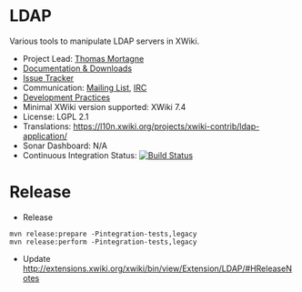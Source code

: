 # LDAP

Various tools to manipulate LDAP servers in XWiki.

* Project Lead: [Thomas Mortagne](http://www.xwiki.org/xwiki/bin/view/XWiki/ThomasMortagne)
* [Documentation & Downloads](http://extensions.xwiki.org/xwiki/bin/view/Extension/LDAP/)
* [Issue Tracker](http://jira.xwiki.org/browse/LDAP)
* Communication: [Mailing List](http://dev.xwiki.org/xwiki/bin/view/Community/MailingLists), [IRC](http://dev.xwiki.org/xwiki/bin/view/Community/IRC)
* [Development Practices](http://dev.xwiki.org)
* Minimal XWiki version supported: XWiki 7.4
* License: LGPL 2.1
* Translations: https://l10n.xwiki.org/projects/xwiki-contrib/ldap-application/
* Sonar Dashboard: N/A
* Continuous Integration Status: [![Build Status](http://ci.xwiki.org/job/XWiki%20Contrib/job/ldap/job/master/badge/icon)](http://ci.xwiki.org/job/XWiki%20Contrib/job/ldap/job/master/)

# Release

* Release

```
mvn release:prepare -Pintegration-tests,legacy
mvn release:perform -Pintegration-tests,legacy
```

* Update http://extensions.xwiki.org/xwiki/bin/view/Extension/LDAP/#HReleaseNotes
